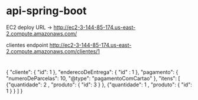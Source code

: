 # api-spring-boot
EC2 deploy URL -> http://ec2-3-144-85-174.us-east-2.compute.amazonaws.com/

clientes endpoint http://ec2-3-144-85-174.us-east-2.compute.amazonaws.com/clientes/1


#

{
    "cliente": { "id": 1 }, "enderecoDeEntrega": { "id" : 1 },
    "pagamento": {
        "numeroDeParcelas": 10,
        "@type": "pagamentoComCartao"
    },
    "itens": [
        {"quantidade": 2 , "produto":  { "id": 3 } },
        {"quantidade": 1 , "produto":  { "id": 1 } }
    ]
}

